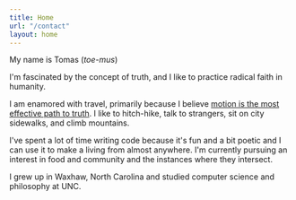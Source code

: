 ```yaml
---
title: Home
url: "/contact"
layout: home
---
```


My name is Tomas (*toe-mus*)

I'm fascinated by the concept of truth, and I like to practice radical faith in humanity.

I am enamored with travel, primarily because I believe [motion is the most effective path to truth](/writing/motion-as-the-most-effective-path-to-truth.html). I like to hitch-hike, talk to strangers, sit on city sidewalks, and climb mountains.

I've spent a lot of time writing code because it's fun and a bit poetic and I can use it to make a living from almost anywhere. I'm currently pursuing an interest in food and community and the instances where they intersect.

I grew up in Waxhaw, North Carolina and studied computer science and philosophy at UNC.